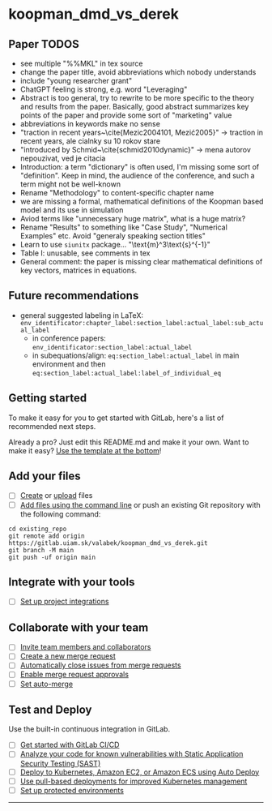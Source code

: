 # koopman_dmd_vs_derek

## Paper TODOS

* see multiple "%%MKL" in tex source
* change the paper title, avoid abbreviations which nobody understands
* include "young researcher grant"
* ChatGPT feeling is strong, e.g. word "Leveraging"
* Abstract is too general, try to rewrite to be more specific to the theory and results from the paper. Basically, good abstract summarizes key points of the paper and provide some sort of "marketing" value
* abbreviations in keywords make no sense
* "traction in recent years~\cite{Mezic2004101, Mezić2005}" -> traction in recent years, ale cialnky su 10 rokov stare
* "introduced by Schmid~\cite{schmid2010dynamic}" -> mena autorov nepouzivat, ved je citacia
* Introduction: a term "dictionary" is often used, I'm missing some sort of "definition". Keep in mind, the audience of the conference, and such a term might not be well-known
* Rename "Methodology" to content-specific chapter name
* we are missing a formal, mathematical definitions of the Koopman based model and its use in simulation
* Aviod terms like "unnecessary huge matrix", what is a huge matrix? 
* Rename "Results" to something like "Case Study", "Numerical Examples" etc. Avoid "generaly speaking section titles"
* Learn to use `siunitx` package... "\text{m}^3\text{s}^{-1}"
* Table I: unusable, see comments in tex
* General comment: the paper is missing clear mathematical definitions of key vectors, matrices in equations.
  
## Future recommendations
* general suggested labeling in LaTeX: `env_identificator:chapter_label:section_label:actual_label:sub_actual_label`
  * in conference papers: `env_identificator:section_label:actual_label`
  * in subequations/align: `eq:section_label:actual_label` in main environment and then `eq:section_label:actual_label:label_of_individual_eq`

## Getting started

To make it easy for you to get started with GitLab, here's a list of recommended next steps.

Already a pro? Just edit this README.md and make it your own. Want to make it easy? [Use the template at the bottom](#editing-this-readme)!

## Add your files

- [ ] [Create](https://docs.gitlab.com/ee/user/project/repository/web_editor.html#create-a-file) or [upload](https://docs.gitlab.com/ee/user/project/repository/web_editor.html#upload-a-file) files
- [ ] [Add files using the command line](https://docs.gitlab.com/ee/gitlab-basics/add-file.html#add-a-file-using-the-command-line) or push an existing Git repository with the following command:

```
cd existing_repo
git remote add origin https://gitlab.uiam.sk/valabek/koopman_dmd_vs_derek.git
git branch -M main
git push -uf origin main
```

## Integrate with your tools

- [ ] [Set up project integrations](https://gitlab.uiam.sk/valabek/koopman_dmd_vs_derek/-/settings/integrations)

## Collaborate with your team

- [ ] [Invite team members and collaborators](https://docs.gitlab.com/ee/user/project/members/)
- [ ] [Create a new merge request](https://docs.gitlab.com/ee/user/project/merge_requests/creating_merge_requests.html)
- [ ] [Automatically close issues from merge requests](https://docs.gitlab.com/ee/user/project/issues/managing_issues.html#closing-issues-automatically)
- [ ] [Enable merge request approvals](https://docs.gitlab.com/ee/user/project/merge_requests/approvals/)
- [ ] [Set auto-merge](https://docs.gitlab.com/ee/user/project/merge_requests/merge_when_pipeline_succeeds.html)

## Test and Deploy

Use the built-in continuous integration in GitLab.

- [ ] [Get started with GitLab CI/CD](https://docs.gitlab.com/ee/ci/quick_start/index.html)
- [ ] [Analyze your code for known vulnerabilities with Static Application Security Testing (SAST)](https://docs.gitlab.com/ee/user/application_security/sast/)
- [ ] [Deploy to Kubernetes, Amazon EC2, or Amazon ECS using Auto Deploy](https://docs.gitlab.com/ee/topics/autodevops/requirements.html)
- [ ] [Use pull-based deployments for improved Kubernetes management](https://docs.gitlab.com/ee/user/clusters/agent/)
- [ ] [Set up protected environments](https://docs.gitlab.com/ee/ci/environments/protected_environments.html)

***
